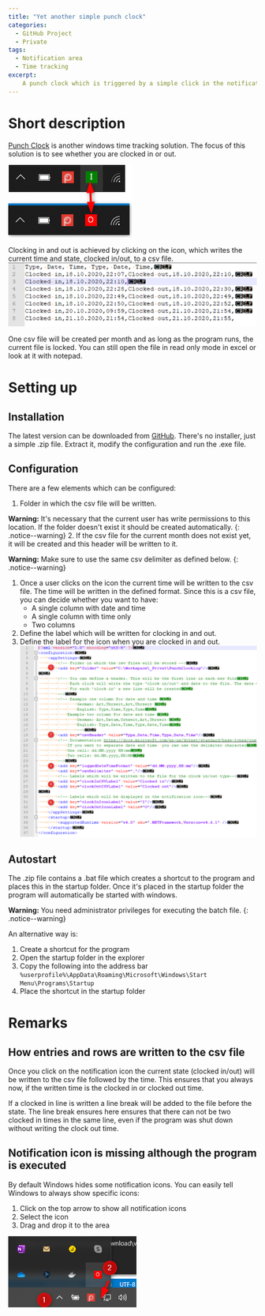 ```yaml
---
title: "Yet another simple punch clock"
categories:
  - GitHub Project
  - Private
tags:
  - Notification area
  - Time tracking
excerpt:
    A punch clock which is triggered by a simple click in the notification area.
---
```

  
# Short description
[Punch Clock](https://github.com/Daniel-Krueger/PunchClock) is another windows time tracking solution. The focus of this solution is to see whether you are clocked in or out.

![Clock in and out](/assets/images/punchclock/clockIn_out_notification.png)

Clocking in and out is achieved by clicking on the icon, which writes the current time and state, clocked in/out, to a csv file.
![CSV example](/assets/images/punchclock/punchclock_csvfile.png)

One csv file will be created per month and as long as the program runs, the current file is locked. You can still open the file in read only mode in excel or look at it with notepad.

# Setting up
## Installation
The latest version can be downloaded from [GitHub](https://github.com/Daniel-Krueger/PunchClock/releases). There's no installer, just a simple .zip file. Extract it, modify the configuration and run the .exe file.

## Configuration
There are a few elements which can be configured:
1. Folder in which the csv file will be written. 

**Warning:** It's necessary that the current user has write permissions to this location. If the folder doesn't exist it should be created automatically.
{: .notice--warning}
2. If the csv file for the current month does not exist yet, it will be created and this header will be written to it.
   
**Warning:**  Make sure to use the same csv delimiter as defined below.
{: .notice--warning}

1. Once a user clicks on the icon the current time will be written to the csv file. The time will be written in the defined format. Since this is a csv file, you can decide whether you want to have:
   - A single column with date and time
   - A single column with time only
   - Two columns
2. Define the label which will be written for clocking in and out.
3. Define the label for the icon when you are clocked in and out.
![Configuration file](/assets/images/punchclock/punchclock_config_file.png)

## Autostart
The .zip file contains a .bat file which creates a shortcut to the program and places this in the startup folder. Once it's placed in the startup folder the program will automatically be started with windows.

**Warning:**  You need administrator privileges for executing the batch file.
{: .notice--warning}

An alternative way is:
1. Create a shortcut for the program
2. Open the startup folder in the explorer 
3. Copy the following into the address bar
``
%userprofile%\AppData\Roaming\Microsoft\Windows\Start Menu\Programs\Startup
``
4. Place the shortcut in the startup folder

# Remarks
## How entries and rows are written to the csv file
Once you click on the notification icon the current state (clocked in/out) will be written to the csv file followed by the time. This ensures that you always now, if the written time is the clocked in or clocked out time.

If a clocked in line is written a line break will be added to the file before the state. The line break ensures here ensures that there can not be two clocked in times in the same line, even if the program was shut down without writing the clock out time.

## Notification icon is missing although the program is executed
By default Windows hides some notification icons. You can easily tell Windows to always show specific icons:
1. Click on the top arrow to show all notification icons
2. Select the icon
3. Drag and drop it to the area
   
![Drag and drop hidden notification icon](/assets/images/punchclock/punchclock_notification_icon_missing.png)
